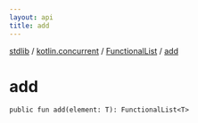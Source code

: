 ```yaml
---
layout: api
title: add
---
```

[stdlib](../../index.html) / [kotlin.concurrent](../index.html) / [FunctionalList](index.html) / [add](add.html)

# add

```
public fun add(element: T): FunctionalList<T>
```
